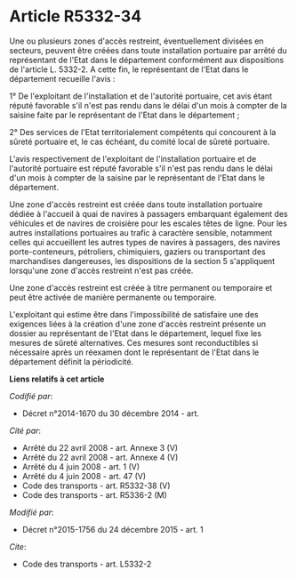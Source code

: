 # Article R5332-34

Une ou plusieurs zones d'accès restreint, éventuellement divisées en secteurs, peuvent être créées dans toute installation
portuaire par arrêté du représentant de l'Etat dans le département conformément aux dispositions de l'article L. 5332-2. A
cette fin, le représentant de l'Etat dans le département recueille l'avis : 

1° De l'exploitant de l'installation et de l'autorité portuaire, cet avis étant réputé favorable s'il n'est pas rendu dans le
délai d'un mois à compter de la saisine faite par le représentant de l'Etat dans le département ; 

2° Des services de l'Etat territorialement compétents qui concourent à la sûreté portuaire et, le cas échéant, du comité
local de sûreté portuaire.

L'avis respectivement de l'exploitant de l'installation portuaire et de l'autorité portuaire est réputé favorable s'il n'est
pas rendu dans le délai d'un mois à compter de la saisine par le représentant de l'Etat dans le département. 

Une zone d'accès restreint est créée dans toute installation portuaire dédiée à l'accueil à quai de navires à passagers
embarquant également des véhicules et de navires de croisière pour les escales têtes de ligne. Pour les autres installations
portuaires au trafic à caractère sensible, notamment celles qui accueillent les autres types de navires à passagers, des
navires porte-conteneurs, pétroliers, chimiquiers, gaziers ou transportant des marchandises dangereuses, les dispositions de
la section 5 s'appliquent lorsqu'une zone d'accès restreint n'est pas créée. 

Une zone d'accès restreint est créée à titre permanent ou temporaire et peut être activée de manière permanente ou
temporaire. 

L'exploitant qui estime être dans l'impossibilité de satisfaire une des exigences liées à la création d'une zone d'accès
restreint présente un dossier au représentant de l'Etat dans le département, lequel fixe les mesures de sûreté alternatives.
Ces mesures sont reconductibles si nécessaire après un réexamen dont le représentant de l'Etat dans le département définit la
périodicité.

**Liens relatifs à cet article**

_Codifié par_:

  - Décret n°2014-1670 du 30 décembre 2014 - art.

_Cité par_:

  - Arrêté du 22 avril 2008 - art. Annexe 3 (V)
  - Arrêté du 22 avril 2008 - art. Annexe 4 (V)
  - Arrêté du 4 juin 2008 - art. 1 (V)
  - Arrêté du 4 juin 2008 - art. 47 (V)
  - Code des transports - art. R5332-38 (V)
  - Code des transports - art. R5336-2 (M)

_Modifié par_:

  - Décret n°2015-1756 du 24 décembre 2015 - art. 1

_Cite_:

  - Code des transports - art. L5332-2
